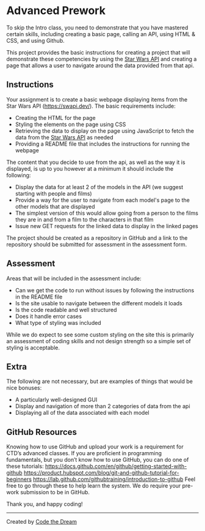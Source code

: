 # Advanced Prework
To skip the Intro class, you need to demonstrate that you have mastered certain skills, including creating a basic page, calling an API, using HTML & CSS, and using Github.

This project provides the basic instructions for creating a project that will demonstrate these competencies by using the [Star Wars API](https://swapi.dev/)
and creating a page that allows a user to navigate around the data provided from that api.

## Instructions

Your assignment is to create a basic webpage displaying items from the Star Wars API (https://swapi.dev/). The basic requirements include:
- Creating the HTML for the page
- Styling the elements on the page using CSS
- Retrieving the data to display on the page using JavaScript to fetch the data from the [Star Wars API](https://swapi.dev/) as needed
- Providing a README file that includes the instructions for running the webpage

The content that you decide to use from the api, as well as the way it is displayed, is up to you however at a minimum it should include the following:
 - Display the data for at least 2 of the models in the API (we suggest starting with people and films)
 - Provide a way for the user to navigate from each model's page to the other models that are displayed
  - The simplest version of this would allow going from a person to the films they are in and from a film to the characters in that film
 - Issue new GET requests for the linked data to display in the linked pages

The project should be created as a repository in GitHub and a link to the repository should be submitted for assessment in the assessment form.

## Assessment
Areas that will be included in the assessment include:
- Can we get the code to run without issues by following the instructions in the README file
- Is the site usable to navigate between the different models it loads
- Is the code readable and well structured
- Does it handle error cases
- What type of styling was included

While we do expect to see some custom styling on the site this is primarily an assessment of coding skills and not design strength so a simple set of styling is acceptable.

## Extra
The following are not necessary, but are examples of things that would be nice bonuses:
- A particularly well-designed GUI
- Display and navigation of more than 2 categories of data from the api
- Displaying all of the data associated with each model


## GitHub Resources
Knowing how to use GitHub and upload your work is a requirement for CTD’s advanced classes. If you are proficient in programming fundamentals, but you don’t know how to use GitHub, you can do one of these tutorials:
https://docs.github.com/en/github/getting-started-with-github
https://product.hubspot.com/blog/git-and-github-tutorial-for-beginners
https://lab.github.com/githubtraining/introduction-to-github
Feel free to go through these to help learn the system. We do require your pre-work submission to be in GitHub. 

Thank you, and happy coding!

---

Created by [Code the Dream](https://www.codethedream.org)
